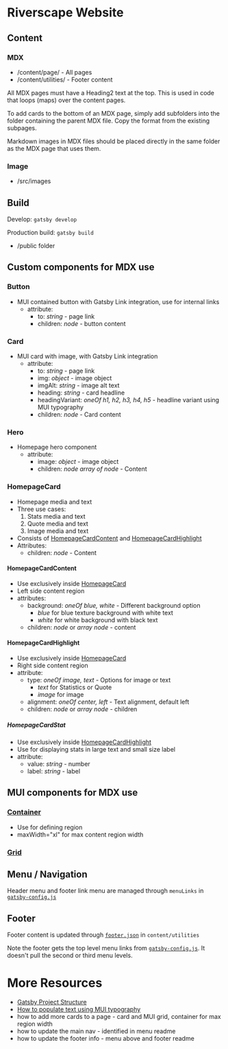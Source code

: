 # Riverscape Website

## Content

### MDX

- /content/page/ - All pages
- /content/utilities/ - Footer content

All MDX pages must have a Heading2 text at the top. This is used in code that loops (maps) over the content pages.

To add cards to the bottom of an MDX page, simply add subfolders into the folder containing the parent MDX file. Copy the format from the existing subpages.

Markdown images in MDX files should be placed directly in the same folder as the MDX page that uses them.

### Image
- /src/images

## Build
Develop: `gatsby develop`

Production build: `gatsby build` 
- /public folder

## Custom components for MDX use
### Button 
- MUI contained button with Gatsby Link integration, use for internal links
    - attribute:
        - to: *string* - page link
        - children: *node* - button content

### Card
- MUI card with image, with Gatsby Link integration
    - attribute:
        - to: *string* - page link
        - img: *object* - image object
        - imgAlt: *string* - image alt text
        - heading: *string* - card headline
        - headingVariant: *oneOf h1, h2, h3, h4, h5* - headline variant using MUI typography
        - children: *node* - Card content

### Hero
- Homepage hero component
    - attribute:
        - image: *object* - image object
        - children: *node* *array of node* - Content

### HomepageCard
- Homepage media and text
- Three use cases:
    1. Stats media and text
    2. Quote media and text
    3. Image media and text
- Consists of [HomepageCardContent](#Homepagecardcontent) and [HomepageCardHighlight](#homepagecardhighlight)
- Attributes:
    - children: *node* - Content

#### HomepageCardContent
- Use exclusively inside [HomepageCard](#homepagecard)
- Left side content region
- attributes:
    - background: *oneOf blue, white* - Different background option
        - *blue* for blue texture background with white text
        - *white* for white background with black text
    - children: *node* or *array node* - content


#### HomepageCardHighlight
- Use exclusively inside [HomepageCard](#homepagecard)
- Right side content region
- attribute:
    - type: *oneOf image, text* - Options for image or text
        - *text* for Statistics or Quote
        - *image* for image
    - alignment: *oneOf center, left* - Text alignment, default left
    - children: *node* or *array node* - children

##### HomepageCardStat
- Use exclusively inside [HomepageCardHighlight](#homepagecardcontent)
- Use for displaying stats in large text and small size label
- attribute: 
    - value: *string* - number
    - label: *string* - label

## MUI components for MDX use
### [Container](https://mui.com/material-ui/react-container/)
- Use for defining region
- maxWidth="xl" for max content region width
### [Grid](https://mui.com/material-ui/react-grid/)

## Menu / Navigation

Header menu and footer link menu are managed through `menuLinks` in [`gatsby-config.js`](gatsby-config.js)

## Footer

Footer content is updated through [`footer.json`](content/utilities/footer.json) in `content/utilities`

Note the footer gets the top level menu links from [`gatsby-config.js`](gatsby-config.js). It doesn't pull the second or third menu levels.

# More Resources

- [Gatsby Project Structure](https://www.gatsbyjs.com/docs/reference/gatsby-project-structure/)
- [How to populate text using MUI typography](https://mui.com/material-ui/api/typography/)
- how to add more cards to a page - card and MUI grid, container for max region width
- how to update the main nav - identified in menu readme
- how to update the footer info - menu above and footer readme